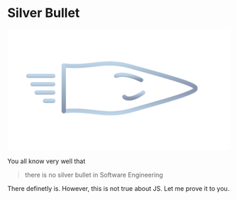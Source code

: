# Silver Bullet

![](silverbullet.png)

You all know very well that 
> there is no silver bullet in Software Engineering

There definetly is. However, this is not true about JS.
Let me prove it to you.
